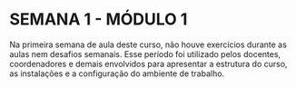 <h1>SEMANA 1 - MÓDULO 1</h1>
Na primeira semana de aula deste curso, não houve exercícios durante as aulas nem desafios semanais. Esse período foi utilizado pelos docentes, coordenadores e demais envolvidos para apresentar a estrutura do curso, as instalações e a configuração do ambiente de trabalho.